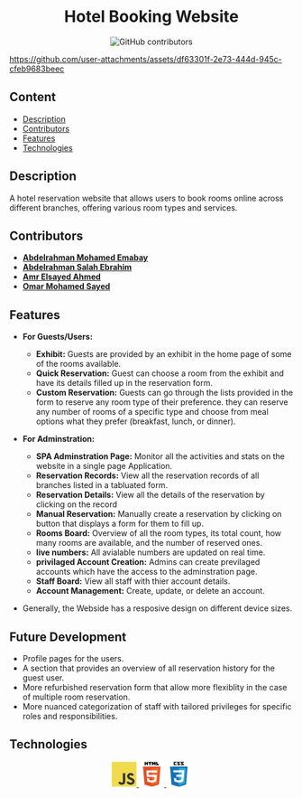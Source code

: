 <div align="center">

  # Hotel Booking Website
  ![GitHub contributors](https://img.shields.io/github/contributors/AbdelrahmanSalah211/Hotel-Reservation?style=plastic&labelColor=blue&color=red)

</div>

https://github.com/user-attachments/assets/df63301f-2e73-444d-945c-cfeb9683beec

## Content

- [Description](#description)
- [Contributors](#contributors)
- [Features](#features)
- [Technologies](#technologies)

## Description

A hotel reservation website that allows users to book rooms online across different branches, offering various room types and services.

## Contributors

- [**Abdelrahman Mohamed Emabay**](https://github.com/AbdelrahmanEmbaby)
- [**Abdelrahman Salah Ebrahim**](https://github.com/AbdelrahmanSalah211)
- [**Amr Elsayed Ahmed**](https://github.com/amr-essayyed)
- [**Omar Mohamed Sayed**](https://github.com/OmarMohammedFoad)

## Features

- **For Guests/Users:**
  - **Exhibit:** Guests are provided by an exhibit in the home page of some of the rooms available.
  - **Quick Reservation:** Guest can choose a room from the exhibit and have its details filled up in the reservation form.
  - **Custom Reservation:** Guests can go through the lists provided in the form to reserve any room type of their preference. they can reserve any number of rooms of a specific type and choose from meal options what they prefer (breakfast, lunch, or dinner).

- **For Adminstration:**
  - **SPA Adminstration Page:** Monitor all the activities and stats on the website in a single page Application.
  - **Reservation Records:** View all the reservation records of all branches listed in a tabluated form.
  - **Reservation Details:** View all the details of the reservation by clicking on the record
  - **Manual Reservation:** Manually create a reservation by clicking on button that displays a form for them to fill up.
  - **Rooms Board:** Overview of all the room types, its total count, how many rooms are available, and the number of reserved ones.
  - **live numbers:** All avialable numbers are updated on real time.
  - **privilaged Account Creation:** Admins can create previlaged accounts which have the access to the adminstration page.
  - **Staff Board:** View all staff with thier account details.
  - **Account Management:** Create, update, or delete an account.
 
- Generally, the Webside has a resposive design on different device sizes.

## Future Development

- Profile pages for the users.
- A section that provides an overview of all reservation history for the guest user.
- More refurbished reservation form that allow more flexiblity in the case of multiple room reservation.
- More nuanced categorization of staff with tailored privileges for specific roles and responsibilities.

## Technologies

<p style="text-align:center">
  <a href="https://developer.mozilla.org/en-US/docs/Web/JavaScript" target="_blank" rel="noreferrer">
    <img src="https://raw.githubusercontent.com/devicons/devicon/master/icons/javascript/javascript-original.svg" alt="javascript" width="45" height="45">
  </a>
  <a href="https://www.w3.org/html/" target="_blank" rel="noreferrer">
    <img src="https://raw.githubusercontent.com/devicons/devicon/master/icons/html5/html5-original-wordmark.svg" alt="html5" width="45" height="45">
  </a>
  <a href="https://www.w3schools.com/css/" target="_blank" rel="noreferrer">
    <img src="https://raw.githubusercontent.com/devicons/devicon/master/icons/css3/css3-original-wordmark.svg" alt="css3" width="45" height="45">
  </a>
</p>
